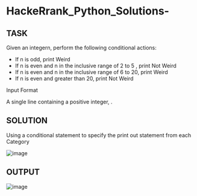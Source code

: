 # HackeRrank_Python_Solutions-

## TASK

Given an integern, perform the following conditional actions:

* If n is odd, print Weird
* If n is even and n in the inclusive range of 2 to 5 , print Not Weird
* If n is even and n in the inclusive range of 6 to 20, print Weird
* If n is even and greater than 20, print Not Weird

Input Format

A single line containing a positive integer, .

## SOLUTION
Using a conditional statement to specify the print out statement from each Category

![image](https://github.com/Bumzeal/HackeRrank_Python_Solutions-/assets/78567274/80c9341c-4733-4ba9-bf49-f866d7e06d24)



## OUTPUT

![image](https://github.com/Bumzeal/HackeRrank_Python_Solutions-/assets/78567274/2ddc8c39-4412-41f8-a5b0-32bd29b1c1c7)

